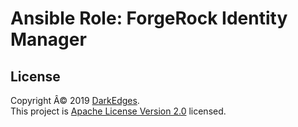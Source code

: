 # Ansible Role: ForgeRock Identity Manager

## License

Copyright Â© 2019 [DarkEdges](https://bitbucket.org/darkedges).  
This project is [Apache License Version 2.0](https://bitbucket.org/darkedges/ansible-role-forgerock-idm/src/master/LICENSE) licensed.
